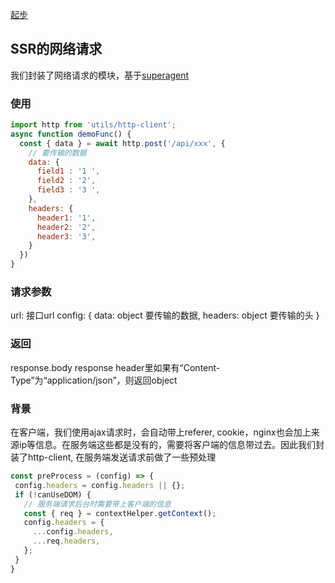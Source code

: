 [起步](./startup.md)
## SSR的网络请求
我们封装了网络请求的模块，基于[superagent](https://github.com/visionmedia/superagent)
### 使用
``` js
import http from 'utils/http-client';
async function demoFunc() {
  const { data } = await http.post('/api/xxx', {
    // 要传输的数据
    data: {
      field1 : '1 ',
      field2 : '2',
      field3 : '3 ',
    },
    headers: {
      header1: '1',
      header2: '2',
      header3: '3',
    }
  })
}
```
### 请求参数
url: 接口url
config: {
  data: object 要传输的数据,
  headers: object 要传输的头
}

### 返回
response.body
response header里如果有“Content-Type”为“application/json”，则返回object

### 背景
 在客户端，我们使用ajax请求时，会自动带上referer, cookie，nginx也会加上来源ip等信息。在服务端这些都是没有的，需要将客户端的信息带过去。因此我们封装了http-client, 在服务端发送请求前做了一些预处理
 ``` js
const preProcess = (config) => {
  config.headers = config.headers || {};
  if (!canUseDOM) {
    // 服务端请求后台时需要带上客户端的信息
    const { req } = contextHelper.getContext();
    config.headers = {
      ...config.headers,
      ...req.headers,
    };
  } 
}
 ```
